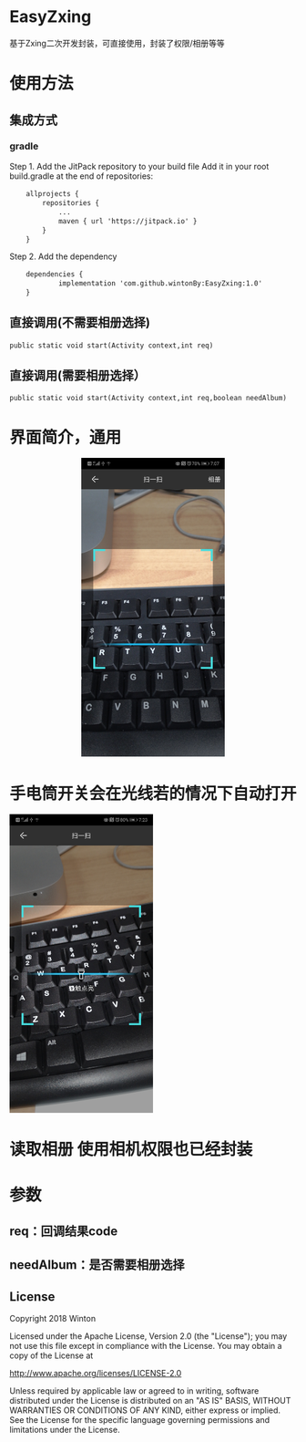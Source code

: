 # EasyZxing
基于Zxing二次开发封装，可直接使用，封装了权限/相册等等

# 使用方法

## 集成方式

### gradle
Step 1. Add the JitPack repository to your build file
Add it in your root build.gradle at the end of repositories:
```
	allprojects {
		repositories {
			...
			maven { url 'https://jitpack.io' }
		}
	}
```
Step 2. Add the dependency
```
	dependencies {
	        implementation 'com.github.wintonBy:EasyZxing:1.0'
	}
```

## 直接调用(不需要相册选择)
```
public static void start(Activity context,int req)
```
## 直接调用(需要相册选择）
```
public static void start(Activity context,int req,boolean needAlbum)
```
# 界面简介，通用
<center>
<img src="screen/screen.jpg" width="50%" height="50%"/>
</center>

# 手电筒开关会在光线若的情况下自动打开
<img src="screen/screen1.jpg" width="50%" height="50%"/>

# 读取相册 使用相机权限也已经封装

# 参数
## req：回调结果code
## needAlbum：是否需要相册选择

## License
 Copyright 2018 Winton

Licensed under the Apache License, Version 2.0 (the "License");
you may not use this file except in compliance with the License.
You may obtain a copy of the License at

   http://www.apache.org/licenses/LICENSE-2.0

Unless required by applicable law or agreed to in writing, software
distributed under the License is distributed on an "AS IS" BASIS,
WITHOUT WARRANTIES OR CONDITIONS OF ANY KIND, either express or implied.
See the License for the specific language governing permissions and
limitations under the License.

